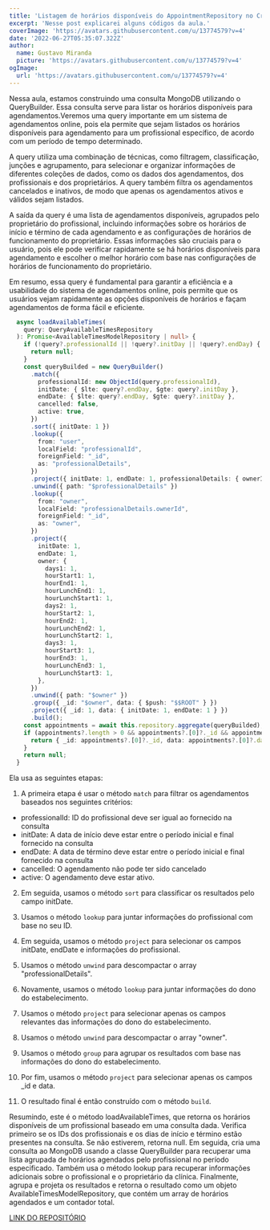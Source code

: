 ```yaml
---
title: 'Listagem de horários disponíveis do AppointmentRepository no CrazyStack Next.js'
excerpt: 'Nesse post explicarei alguns códigos da aula.'
coverImage: 'https://avatars.githubusercontent.com/u/13774579?v=4'
date: '2022-06-27T05:35:07.322Z'
author:
  name: Gustavo Miranda
  picture: 'https://avatars.githubusercontent.com/u/13774579?v=4'
ogImage:
  url: 'https://avatars.githubusercontent.com/u/13774579?v=4'
---
```

 
Nessa aula, estamos construindo uma consulta MongoDB utilizando o QueryBuilder. Essa consulta serve para listar os horários disponíveis para agendamentos.Veremos uma query importante em um sistema de agendamentos online, pois ela permite que sejam listados os horários disponíveis para agendamento para um profissional específico, de acordo com um período de tempo determinado.

A query utiliza uma combinação de técnicas, como filtragem, classificação, junções e agrupamento, para selecionar e organizar informações de diferentes coleções de dados, como os dados dos agendamentos, dos profissionais e dos proprietários. A query também filtra os agendamentos cancelados e inativos, de modo que apenas os agendamentos ativos e válidos sejam listados.

A saída da query é uma lista de agendamentos disponíveis, agrupados pelo proprietário do profissional, incluindo informações sobre os horários de início e término de cada agendamento e as configurações de horários de funcionamento do proprietário. Essas informações são cruciais para o usuário, pois ele pode verificar rapidamente se há horários disponíveis para agendamento e escolher o melhor horário com base nas configurações de horários de funcionamento do proprietário.

Em resumo, essa query é fundamental para garantir a eficiência e a usabilidade do sistema de agendamentos online, pois permite que os usuários vejam rapidamente as opções disponíveis de horários e façam agendamentos de forma fácil e eficiente.

```typescript
  async loadAvailableTimes(
    query: QueryAvailableTimesRepository
  ): Promise<AvailableTimesModelRepository | null> {
    if (!query?.professionalId || !query?.initDay || !query?.endDay) {
      return null;
    }
    const queryBuilded = new QueryBuilder()
      .match({
        professionalId: new ObjectId(query.professionalId),
        initDate: { $lte: query?.endDay, $gte: query?.initDay },
        endDate: { $lte: query?.endDay, $gte: query?.initDay },
        cancelled: false,
        active: true,
      })
      .sort({ initDate: 1 })
      .lookup({
        from: "user",
        localField: "professionalId",
        foreignField: "_id",
        as: "professionalDetails",
      })
      .project({ initDate: 1, endDate: 1, professionalDetails: { ownerId: 1 } })
      .unwind({ path: "$professionalDetails" })
      .lookup({
        from: "owner",
        localField: "professionalDetails.ownerId",
        foreignField: "_id",
        as: "owner",
      })
      .project({
        initDate: 1,
        endDate: 1,
        owner: {
          days1: 1,
          hourStart1: 1,
          hourEnd1: 1,
          hourLunchEnd1: 1,
          hourLunchStart1: 1,
          days2: 1,
          hourStart2: 1,
          hourEnd2: 1,
          hourLunchEnd2: 1,
          hourLunchStart2: 1,
          days3: 1,
          hourStart3: 1,
          hourEnd3: 1,
          hourLunchEnd3: 1,
          hourLunchStart3: 1,
        },
      })
      .unwind({ path: "$owner" })
      .group({ _id: "$owner", data: { $push: "$$ROOT" } })
      .project({ _id: 1, data: { initDate: 1, endDate: 1 } })
      .build();
    const appointments = await this.repository.aggregate(queryBuilded);
    if (appointments?.length > 0 && appointments?.[0]?._id && appointments?.[0]?.data) {
      return { _id: appointments?.[0]?._id, data: appointments?.[0]?.data };
    }
    return null;
  }
``` 
Ela usa as seguintes etapas:

1.  A primeira etapa é usar o método `match` para filtrar os agendamentos baseados nos seguintes critérios:

* professionalId: ID do profissional deve ser igual ao fornecido na consulta
* initDate: A data de início deve estar entre o período inicial e final fornecido na consulta
* endDate: A data de término deve estar entre o período inicial e final fornecido na consulta
* cancelled: O agendamento não pode ter sido cancelado
* active: O agendamento deve estar ativo.

2.  Em seguida, usamos o método `sort` para classificar os resultados pelo campo initDate.
    
3.  Usamos o método `lookup` para juntar informações do profissional com base no seu ID.
    
4.  Em seguida, usamos o método `project` para selecionar os campos initDate, endDate e informações do profissional.
    
5.  Usamos o método `unwind` para descompactar o array "professionalDetails".
    
6.  Novamente, usamos o método `lookup` para juntar informações do dono do estabelecimento.
    
7.  Usamos o método `project` para selecionar apenas os campos relevantes das informações do dono do estabelecimento.
    
8.  Usamos o método `unwind` para descompactar o array "owner".
    
9.  Usamos o método `group` para agrupar os resultados com base nas informações do dono do estabelecimento.
    
10. Por fim, usamos o método `project` para selecionar apenas os campos _id e data.
    
11. O resultado final é então construído com o método `build`.

Resumindo, este é o método loadAvailableTimes, que retorna os horários disponíveis de um profissional baseado em uma consulta dada. Verifica primeiro se os IDs dos profissionais e os dias de início e término estão presentes na consulta. Se não estiverem, retorna null. Em seguida, cria uma consulta ao MongoDB usando a classe QueryBuilder para recuperar uma lista agrupada de horários agendados pelo profissional no período especificado. Também usa o método lookup para recuperar informações adicionais sobre o profissional e o proprietário da clínica. Finalmente, agrupa e projeta os resultados e retorna o resultado como um objeto AvailableTimesModelRepository, que contém um array de horários agendados e um contador total.


[LINK DO REPOSITÓRIO](https://github.com/gumiranda/CrazyStackNodeJs)